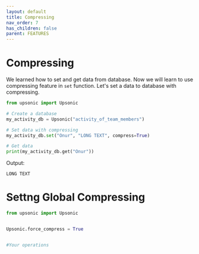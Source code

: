 ```yaml
---
layout: default
title: Compressing
nav_order: 7
has_children: false
parent: FEATURES
---
```


# Compressing
We learned how to set and get data from database. Now we will learn to use compressing feature in `set` function. Let's set a data to database with compressing.

```python
from upsonic import Upsonic

# Create a database
my_activity_db = Upsonic("activity_of_team_members")

# Set data with compressing
my_activity_db.set("Onur", "LONG TEXT", compress=True)

# Get data
print(my_activity_db.get("Onur"))
```

Output:

```console
LONG TEXT
```

# Settng Global Compressing

```python
from upsonic import Upsonic


Upsonic.force_compress = True


#Your operations

```